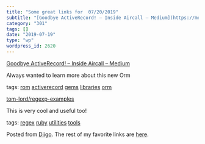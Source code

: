 ```yaml
---
title: "Some great links for  07/20/2019"
subtitle: "[Goodbye ActiveRecord! – Inside Aircall – Medium](https://medium.com/inside-aircall/goodbye-activere..."
category: "301"
tags: []
date: "2019-07-19"
type: "wp"
wordpress_id: 2620
---
```

[Goodbye ActiveRecord! – Inside Aircall – Medium](https://medium.com/inside-aircall/goodbye-activerecord-e61ce894ed48) 

Always wanted to learn more about this new Orm

 tags: [rom](https://www.diigo.com/user/pitosalas/rom) [activerecord](https://www.diigo.com/user/pitosalas/activerecord) [gems](https://www.diigo.com/user/pitosalas/gems) [libraries](https://www.diigo.com/user/pitosalas/libraries) [orm](https://www.diigo.com/user/pitosalas/orm)

 [tom-lord/regexp-examples](https://github.com/tom-lord/regexp-examples) 

This is very cool and useful too!

 tags: [regex](https://www.diigo.com/user/pitosalas/regex) [ruby](https://www.diigo.com/user/pitosalas/ruby) [utilities](https://www.diigo.com/user/pitosalas/utilities) [tools](https://www.diigo.com/user/pitosalas/tools)

Posted from [Diigo](https://www.diigo.com). The rest of my favorite links are [here](https://www.diigo.com/user/pitosalas).